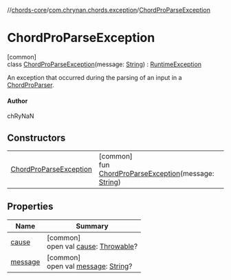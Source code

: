 //[chords-core](../../../index.md)/[com.chrynan.chords.exception](../index.md)/[ChordProParseException](index.md)

# ChordProParseException

[common]\
class [ChordProParseException](index.md)(message: [String](https://kotlinlang.org/api/latest/jvm/stdlib/kotlin/-string/index.html)) : [RuntimeException](https://kotlinlang.org/api/latest/jvm/stdlib/kotlin/-runtime-exception/index.html)

An exception that occurred during the parsing of an input in a [ChordProParser](../../com.chrynan.chords.parser/-chord-pro-parser/index.md).

#### Author

chRyNaN

## Constructors

| | |
|---|---|
| [ChordProParseException](-chord-pro-parse-exception.md) | [common]<br>fun [ChordProParseException](-chord-pro-parse-exception.md)(message: [String](https://kotlinlang.org/api/latest/jvm/stdlib/kotlin/-string/index.html)) |

## Properties

| Name | Summary |
|---|---|
| [cause](index.md#-654012527%2FProperties%2F1723987581) | [common]<br>open val [cause](index.md#-654012527%2FProperties%2F1723987581): [Throwable](https://kotlinlang.org/api/latest/jvm/stdlib/kotlin/-throwable/index.html)? |
| [message](index.md#1824300659%2FProperties%2F1723987581) | [common]<br>open val [message](index.md#1824300659%2FProperties%2F1723987581): [String](https://kotlinlang.org/api/latest/jvm/stdlib/kotlin/-string/index.html)? |

